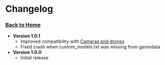 # Changelog


### [Back to Home](index.md)

* **Version 1.0.1**
  * Improved compatibility with [Cameras and drones](https://keplyx.github.io/cameras-and-drones/)
  * Fixed crash when custom_models.txt was missing from gamedata
* **Version 1.0.0**
  * Initial release
